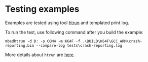 # Testing examples

Examples are tested using tool [htrun](https://github.com/ARMmbed/mbed-os-tools/tree/master/packages/mbed-host-tests) and templated print log. 

To run the test, use following command after you build the example:
```
mbedhtrun -d D: -p COM4 -m K64F -f .\BUILD\K64F\GCC_ARM\crash-reporting.bin --compare-log tests\crash-reporting.log
```


More details about `htrun` are [here](https://github.com/ARMmbed/mbed-os-tools/tree/master/packages/mbed-host-tests#testing-mbed-os-examples).

